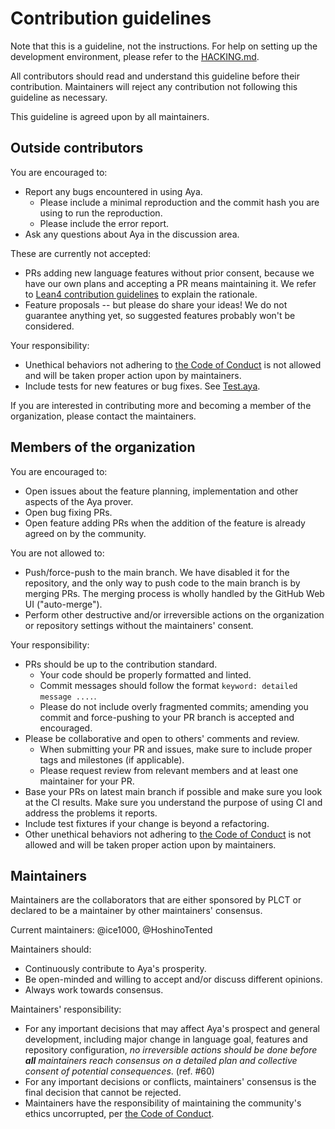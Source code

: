# Contribution guidelines

Note that this is a guideline, not the instructions. For help on setting up the development environment,
please refer to the [HACKING.md](HACKING.md).

All contributors should read and understand this guideline before their contribution. Maintainers will reject any contribution not following this guideline as necessary.

This guideline is agreed upon by all maintainers.

## Outside contributors

You are encouraged to:

- Report any bugs encountered in using Aya.
  - Please include a minimal reproduction and the commit hash you are using to run the reproduction.
  - Please include the error report.
- Ask any questions about Aya in the discussion area.

These are currently not accepted:

- PRs adding new language features without prior consent,
  because we have our own plans and accepting a PR means maintaining it.
  We refer to [Lean4 contribution guidelines](https://github.com/leanprover/lean4/blob/master/CONTRIBUTING.md)
  to explain the rationale.
- Feature proposals -- but please do share your ideas!
  We do not guarantee anything yet, so suggested features
  probably won't be considered.

Your responsibility:

- Unethical behaviors not adhering to [the Code of Conduct](CODE_OF_CONDUCT.md) is not allowed and will be taken proper action upon by maintainers.
- Include tests for new features or bug fixes. See [Test.aya](../cli-impl/src/test/resources/success/src/Test.aya).

If you are interested in contributing more and becoming a member of the organization, please contact the maintainers.

## Members of the organization

You are encouraged to:

- Open issues about the feature planning, implementation and other aspects of the Aya prover.
- Open bug fixing PRs.
- Open feature adding PRs when the addition of the feature is already agreed on by the community.

You are not allowed to:

- Push/force-push to the main branch. We have disabled it for the repository,
  and the only way to push code to the main branch is by merging PRs.
  The merging process is wholly handled by the GitHub Web UI ("auto-merge").
- Perform other destructive and/or irreversible actions on the organization or repository settings without the maintainers' consent.

Your responsibility:

- PRs should be up to the contribution standard.
  - Your code should be properly formatted and linted.
  - Commit messages should follow the format `keyword: detailed message ....`.
  - Please do not include overly fragmented commits; amending you commit and force-pushing to your PR branch is accepted and encouraged.
- Please be collaborative and open to others' comments and review.
  - When submitting your PR and issues, make sure to include proper tags and milestones (if applicable).
  - Please request review from relevant members and at least one maintainer for your PR.
- Base your PRs on latest main branch if possible and make sure you look at the CI results.
  Make sure you understand the purpose of using CI and address the problems it reports.
- Include test fixtures if your change is beyond a refactoring.
- Other unethical behaviors not adhering to [the Code of Conduct](CODE_OF_CONDUCT.md) is not allowed and will be taken proper action upon by maintainers.

## Maintainers

Maintainers are the collaborators that are either sponsored by PLCT or declared to be a maintainer by other maintainers' consensus.

Current maintainers: @ice1000, @HoshinoTented

Maintainers should:

- Continuously contribute to Aya's prosperity.
- Be open-minded and willing to accept and/or discuss different opinions.
- Always work towards consensus.

Maintainers' responsibility:

- For any important decisions that may affect Aya's prospect and general development,
  including major change in language goal, features and repository configuration,
  _no irreversible actions should be done before **all** maintainers reach consensus on a detailed plan and collective consent of potential consequences_. (ref. #60)
- For any important decisions or conflicts, maintainers' consensus is the final decision that cannot be rejected.
- Maintainers have the responsibility of maintaining the community's ethics uncorrupted, per [the Code of Conduct](CODE_OF_CONDUCT.md).
